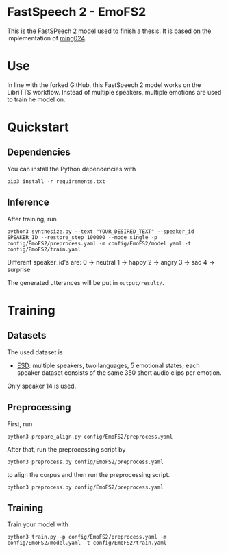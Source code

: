 # FastSpeech 2 - EmoFS2
This is the FastSPeech 2 model used to finish a thesis. It is based on the implementation of [ming024](https://ming024.github.io/FastSpeech2/).

# Use
In line with the forked GitHub, this FastSpeech 2 model works on the LibriTTS workflow. Instead of multiple speakers, multiple emotions are used to train he model on.

# Quickstart

## Dependencies
You can install the Python dependencies with
```
pip3 install -r requirements.txt
```

## Inference


After training, run
```
python3 synthesize.py --text "YOUR_DESIRED_TEXT" --speaker_id SPEAKER_ID --restore_step 100000 --mode single -p config/EmoFS2/preprocess.yaml -m config/EmoFS2/model.yaml -t config/EmoFS2/train.yaml
```

Different speaker_id's are:
0 -> neutral
1 -> happy
2 -> angry
3 -> sad
4 -> surprise

The generated utterances will be put in ``output/result/``.

# Training

## Datasets

The used dataset is

- [ESD](https://drive.google.com/file/d/1scuFwqh8s7KIYAfZW1Eu6088ZAK2SI-v/view): multiple speakers, two languages, 5 emotional states; each speaker dataset consists of the same 350 short audio clips per emotion.

Only speaker 14 is used.

## Preprocessing
 
First, run 
```
python3 prepare_align.py config/EmoFS2/preprocess.yaml
```

After that, run the preprocessing script by
```
python3 preprocess.py config/EmoFS2/preprocess.yaml
```

to align the corpus and then run the preprocessing script.
```
python3 preprocess.py config/EmoFS2/preprocess.yaml
```

## Training

Train your model with
```
python3 train.py -p config/EmoFS2/preprocess.yaml -m config/EmoFS2/model.yaml -t config/EmoFS2/train.yaml
```
